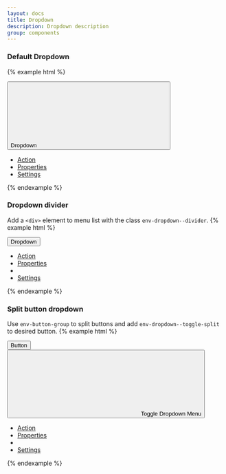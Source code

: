 ```yaml
---
layout: docs
title: Dropdown
description: Dropdown description
group: components
---
```


### Default Dropdown ###

{% example html %}

<div id="example0" class="env-dropdown">
   <button class="env-button env-button--primary env-button--large env-dropdown--toggle" aria-haspopup="true" data-dropdown type="button" data-target="#example0">Dropdown
      <svg class="env-icon env-icon--small env-dropdown-icon">
         <use xlink:href="{{ site.baseurl }}/assets/envision/envision-icons.svg#icon-arrow-down"></use>
      </svg>
   </button>
   <ul class="env-dropdown__menu env-dropdown__menu--large">
      <li role="presentation">
         <a href="#" role="menuitem" class="env-dropdown__item">Action</a>
      </li>
      <li role="presentation">
         <a href="#" role="menuitem" class="env-dropdown__item">Properties</a>
      </li>
      <li role="presentation">
         <a href="#" role="menuitem" class="env-dropdown__item">Settings</a>
      </li>
   </ul>
</div>

{% endexample %}

### Dropdown divider ###
Add a `<div>` element to menu list with the class `env-dropdown--divider`.
{% example html %}

<div id="example1" class="env-dropdown">
   <button class="env-button env-button--primary env-button--large env-dropdown--toggle" aria-haspopup="true" data-dropdown type="button" data-target="#example1">Dropdown</button>
   <ul class="env-dropdown__menu env-dropdown__menu--large">
      <li role="presentation">
         <a href="#" role="menuitem" class="env-dropdown__item">Action</a>
      </li>
      <li role="presentation">
         <a href="#" role="menuitem" class="env-dropdown__item">Properties</a>
      </li>
      <li class="env-dropdown--divider" role="separator"></li>
      <li role="presentation">
         <a href="#" role="menuitem" class="env-dropdown__item">Settings</a>
      </li>
   </ul>
</div>

{% endexample %}

### Split button dropdown ###
Use `env-button-group` to split buttons and add `env-dropdown--toggle-split` to desired button.
{% example html %}
<div id="example2" class="env-dropdown env-button-group env_list__item" role="group">
   <button class="env-button env-button--primary" type="button">Button</button>
   <button class="env-button env-button--primary env-dropdown--toggle env-dropdown--toggle-split" type="button" data-dropdown
      aria-haspopup="true" data-target="#example2">
      <svg class="env-icon env-dropdown-icon">
         <use xlink:href="/assets/envision/envision-icons.svg#icon-arrow-down"></use>
      </svg>
      <span class="env-assistive-text">Toggle Dropdown Menu</span>
   </button>
   <ul class="env-dropdown__menu">
      <li role="presentation">
         <a href="#" role="menuitem" class="env-dropdown__item">Action</a>
      </li>
      <li role="presentation">
         <a href="#" role="menuitem" class="env-dropdown__item">Properties</a>
      </li>
      <li class="env-dropdown--divider" role="separator"></li>
      <li role="presentation">
         <a href="#" role="menuitem" class="env-dropdown__item">Settings</a>
      </li>
   </ul>
</div>

{% endexample %}
